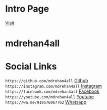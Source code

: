 # Intro Page
[Visit](https://mdrehan4all.pages.dev)

# mdrehan4all

# Social Links
`https://github.com/mdrehan4all` [Github](https://github.com/mdrehan4all) <br/>
`https://instagram.com/mdrehan4all` [Instagram](https://instagram.com/mdrehan4all) <br/>
`https://facebook.com/mdrehan4all` [Facebook](https://facebook.com/mdrehan4all) <br/>
`https://youtube.com/mdrehan4all` [Youtube](https://youtube.com/mdrehan4all) <br/>
`https://wa.me/919576067762` [Whatsapp](https://wa.me/919576067762) <br/>
